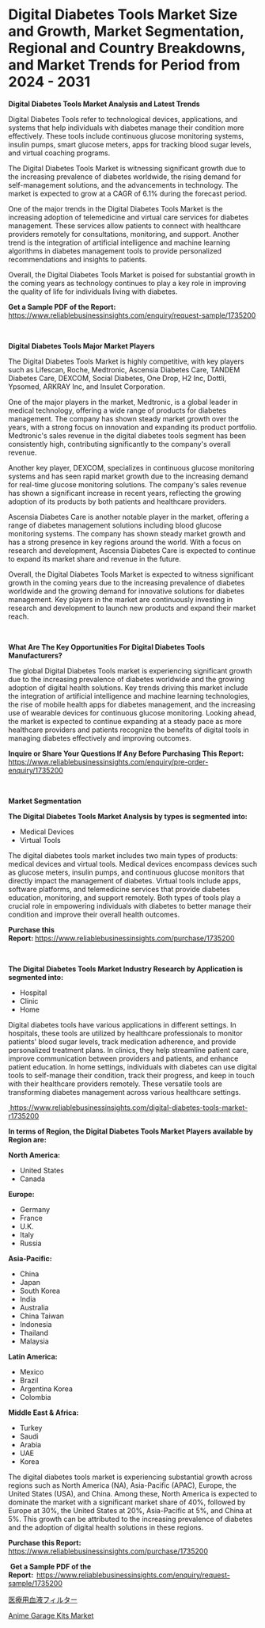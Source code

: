 <p><h1>Digital Diabetes Tools Market Size and Growth, Market Segmentation, Regional and Country Breakdowns, and Market Trends for Period from 2024 -  2031</h1></p><p><strong>Digital Diabetes Tools Market Analysis and Latest Trends</strong></p>
<p><p>Digital Diabetes Tools refer to technological devices, applications, and systems that help individuals with diabetes manage their condition more effectively. These tools include continuous glucose monitoring systems, insulin pumps, smart glucose meters, apps for tracking blood sugar levels, and virtual coaching programs.</p><p>The Digital Diabetes Tools Market is witnessing significant growth due to the increasing prevalence of diabetes worldwide, the rising demand for self-management solutions, and the advancements in technology. The market is expected to grow at a CAGR of 6.1% during the forecast period.</p><p>One of the major trends in the Digital Diabetes Tools Market is the increasing adoption of telemedicine and virtual care services for diabetes management. These services allow patients to connect with healthcare providers remotely for consultations, monitoring, and support. Another trend is the integration of artificial intelligence and machine learning algorithms in diabetes management tools to provide personalized recommendations and insights to patients.</p><p>Overall, the Digital Diabetes Tools Market is poised for substantial growth in the coming years as technology continues to play a key role in improving the quality of life for individuals living with diabetes.</p></p>
<p><strong>Get a Sample PDF of the Report:&nbsp;</strong> <a href="https://www.reliablebusinessinsights.com/enquiry/request-sample/1735200">https://www.reliablebusinessinsights.com/enquiry/request-sample/1735200</a></p>
<p>&nbsp;</p>
<p><strong>Digital Diabetes Tools Major Market Players</strong></p>
<p><p>The Digital Diabetes Tools Market is highly competitive, with key players such as Lifescan, Roche, Medtronic, Ascensia Diabetes Care, TANDEM Diabetes Care, DEXCOM, Social Diabetes, One Drop, H2 Inc, Dottli, Ypsomed, ARKRAY Inc, and Insulet Corporation. </p><p>One of the major players in the market, Medtronic, is a global leader in medical technology, offering a wide range of products for diabetes management. The company has shown steady market growth over the years, with a strong focus on innovation and expanding its product portfolio. Medtronic's sales revenue in the digital diabetes tools segment has been consistently high, contributing significantly to the company's overall revenue.</p><p>Another key player, DEXCOM, specializes in continuous glucose monitoring systems and has seen rapid market growth due to the increasing demand for real-time glucose monitoring solutions. The company's sales revenue has shown a significant increase in recent years, reflecting the growing adoption of its products by both patients and healthcare providers.</p><p>Ascensia Diabetes Care is another notable player in the market, offering a range of diabetes management solutions including blood glucose monitoring systems. The company has shown steady market growth and has a strong presence in key regions around the world. With a focus on research and development, Ascensia Diabetes Care is expected to continue to expand its market share and revenue in the future.</p><p>Overall, the Digital Diabetes Tools Market is expected to witness significant growth in the coming years due to the increasing prevalence of diabetes worldwide and the growing demand for innovative solutions for diabetes management. Key players in the market are continuously investing in research and development to launch new products and expand their market reach.</p></p>
<p>&nbsp;</p>
<p><strong>What Are The Key Opportunities For Digital Diabetes Tools Manufacturers?</strong></p>
<p><p>The global Digital Diabetes Tools market is experiencing significant growth due to the increasing prevalence of diabetes worldwide and the growing adoption of digital health solutions. Key trends driving this market include the integration of artificial intelligence and machine learning technologies, the rise of mobile health apps for diabetes management, and the increasing use of wearable devices for continuous glucose monitoring. Looking ahead, the market is expected to continue expanding at a steady pace as more healthcare providers and patients recognize the benefits of digital tools in managing diabetes effectively and improving outcomes.</p></p>
<p><strong>Inquire or Share Your Questions If Any Before Purchasing This Report:</strong> <a href="https://www.reliablebusinessinsights.com/enquiry/pre-order-enquiry/1735200">https://www.reliablebusinessinsights.com/enquiry/pre-order-enquiry/1735200</a></p>
<p>&nbsp;</p>
<p><strong>Market Segmentation</strong></p>
<p><strong>The Digital Diabetes Tools Market Analysis by types is segmented into:</strong></p>
<p><ul><li>Medical Devices</li><li>Virtual Tools</li></ul></p>
<p><p>The digital diabetes tools market includes two main types of products: medical devices and virtual tools. Medical devices encompass devices such as glucose meters, insulin pumps, and continuous glucose monitors that directly impact the management of diabetes. Virtual tools include apps, software platforms, and telemedicine services that provide diabetes education, monitoring, and support remotely. Both types of tools play a crucial role in empowering individuals with diabetes to better manage their condition and improve their overall health outcomes.</p></p>
<p><strong>Purchase this Report:&nbsp;</strong><a href="https://www.reliablebusinessinsights.com/purchase/1735200">https://www.reliablebusinessinsights.com/purchase/1735200</a></p>
<p>&nbsp;</p>
<p><strong>The Digital Diabetes Tools Market Industry Research by Application is segmented into:</strong></p>
<p><ul><li>Hospital</li><li>Clinic</li><li>Home</li></ul></p>
<p><p>Digital diabetes tools have various applications in different settings. In hospitals, these tools are utilized by healthcare professionals to monitor patients' blood sugar levels, track medication adherence, and provide personalized treatment plans. In clinics, they help streamline patient care, improve communication between providers and patients, and enhance patient education. In home settings, individuals with diabetes can use digital tools to self-manage their condition, track their progress, and keep in touch with their healthcare providers remotely. These versatile tools are transforming diabetes management across various healthcare settings.</p></p>
<p><a href="https://www.reliablebusinessinsights.com/digital-diabetes-tools-market-r1735200">&nbsp;https://www.reliablebusinessinsights.com/digital-diabetes-tools-market-r1735200</a></p>
<p><strong>In terms of Region, the Digital Diabetes Tools Market Players available by Region are:</strong></p>
<p>
    <p> <strong> North America: </strong>
        <ul>
            <li>United States</li>
            <li>Canada</li>
        </ul>
        </p> 
    <p> <strong> Europe: </strong>
        <ul>
            <li>Germany</li>
            <li>France</li>
            <li>U.K.</li>
            <li>Italy</li>
            <li>Russia</li>
        </ul>
        </p> 
    <p> <strong> Asia-Pacific: </strong>
        <ul>
            <li>China</li>
            <li>Japan</li>
            <li>South Korea</li>
            <li>India</li>
            <li>Australia</li>
            <li>China Taiwan</li>
            <li>Indonesia</li>
            <li>Thailand</li>
            <li>Malaysia</li>
        </ul>
        </p> 
    <p> <strong> Latin America: </strong>
        <ul>
            <li>Mexico</li>
            <li>Brazil</li>
            <li>Argentina Korea</li>
            <li>Colombia</li>
        </ul>
        </p> 
    <p> <strong> Middle East & Africa: </strong>
        <ul>
            <li>Turkey</li>
            <li>Saudi</li>
            <li>Arabia</li>
            <li>UAE</li>
            <li>Korea</li>
        </ul>
    </p>
    </p>
<p><p>The digital diabetes tools market is experiencing substantial growth across regions such as North America (NA), Asia-Pacific (APAC), Europe, the United States (USA), and China. Among these, North America is expected to dominate the market with a significant market share of 40%, followed by Europe at 30%, the United States at 20%, Asia-Pacific at 5%, and China at 5%. This growth can be attributed to the increasing prevalence of diabetes and the adoption of digital health solutions in these regions.</p></p>
<p><strong>Purchase this Report: </strong><a href="https://www.reliablebusinessinsights.com/purchase/1735200">https://www.reliablebusinessinsights.com/purchase/1735200</a></p>
<p>&nbsp;<strong>Get a Sample PDF of the Report:&nbsp;&nbsp;</strong><a href="https://www.reliablebusinessinsights.com/enquiry/request-sample/1735200">https://www.reliablebusinessinsights.com/enquiry/request-sample/1735200</a></p>
<p><strong></strong></p>
<p><p><a href="https://github.com/leigh4852023/Market-Research-Report-List-2/blob/main/4909014127017.md">医療用血液フィルター</a></p><p><a href="https://issuu.com/reportprime-2/docs/anime-garage-kits-market-size-2030.pptx">Anime Garage Kits Market</a></p></p>